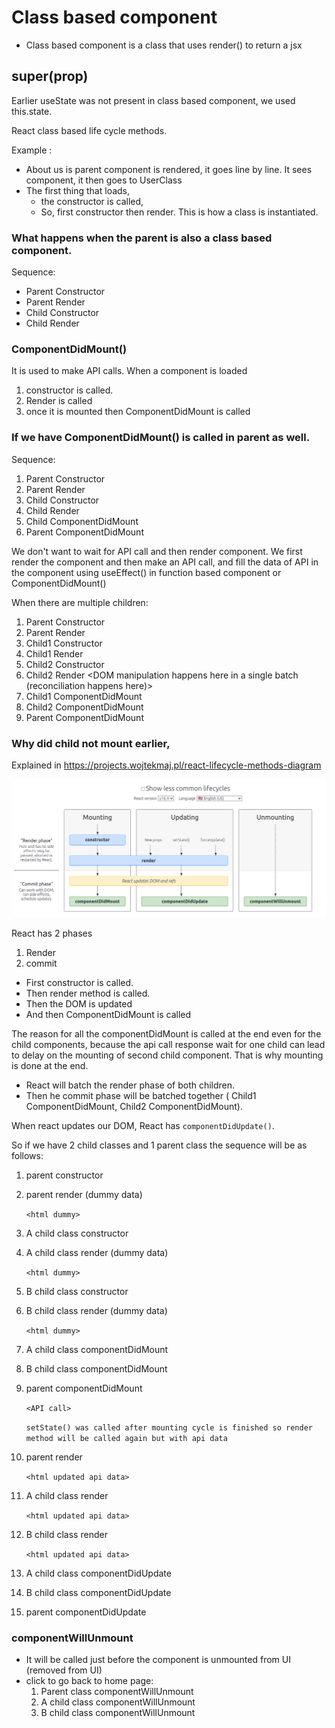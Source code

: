 # Class based component
- Class based component is a class that uses render() to return a jsx

## super(prop)

Earlier useState was not present in class based component, we used this.state.

React class based life cycle methods.

Example :
- About us is parent component  is rendered, it goes line by line. It sees component, it then goes to UserClass
- The first thing that loads, 
    - the constructor is called, 
    - So, first constructor then render.
This is how a class is instantiated.

### What happens when the parent is also a class based component.
Sequence:

- Parent Constructor
- Parent Render
- Child Constructor
- Child Render

### ComponentDidMount()
It is used to make API calls.
When a component is loaded 
1. constructor is called. 
2. Render is called 
3. once it is mounted then ComponentDidMount is called

### If we have ComponentDidMount() is called in parent as well.
Sequence:

1. Parent Constructor
2. Parent Render
3. Child Constructor
4. Child Render
5. Child ComponentDidMount
6. Parent ComponentDidMount

We don't want to wait for API call and then render component. We first render the component and then make an API call, and fill the data of API in the component using useEffect() in function based component or ComponentDidMount()

When there are multiple children:
1. Parent Constructor
2. Parent Render
3. Child1 Constructor
4. Child1 Render
5. Child2 Constructor
6. Child2 Render
<DOM manipulation happens here in a single batch (reconciliation happens here)>
7. Child1 ComponentDidMount
8. Child2 ComponentDidMount
9. Parent ComponentDidMount

### Why did child not mount earlier, 
Explained in https://projects.wojtekmaj.pl/react-lifecycle-methods-diagram

![Alt text](image-1.png)

React has 2 phases
1. Render
2. commit

- First constructor is called.
- Then render method is called.
- Then the DOM  is updated
- And then ComponentDidMount is called

The reason for all the componentDidMount is called at the end even for the child components, because the api call response wait for one child can lead to delay on the mounting of second child component. That is why mounting is done at the end.
- React will batch the render phase of both children.
- Then he commit phase will be batched together ( Child1 ComponentDidMount, Child2 ComponentDidMount).

When react updates our DOM, React has `componentDidUpdate()`.

So if we have 2 child classes and 1 parent class the sequence will be as follows:

1.  parent constructor
2.  parent render (dummy data)

    `<html dummy>`
3.  A child class constructor
4.  A child class render (dummy data)
    
    `<html dummy>`
5.  B child class constructor
6.  B child class render (dummy data)
     
    `<html dummy>`
7.  A child class componentDidMount
8.  B child class componentDidMount
9.  parent componentDidMount

    `<API call>`

    `setState() was called after mounting cycle is finished so render method will be called again but with api data`
10. parent render

     `<html updated api data>`
11. A child class render

     `<html updated api data>`
12. B child class render

     `<html updated api data>`
13. A child class componentDidUpdate
14. B child class componentDidUpdate
15. parent componentDidUpdate


### componentWillUnmount
- It will be called just before the component is unmounted from UI (removed from UI)
- click to go back to home page: 
    1. Parent class componentWillUnmount
    2. A child class componentWillUnmount
    3. B child class componentWillUnmount